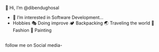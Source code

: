  👋 Hi, I’m @dibendughosal
- 👀 I’m interested in Software Development...
- Hobbies
🎭 Doing improve
🏕 Backpacking
🌏 Traveling the world
👗 Fashion
🎨 Painting
<br>
follow me on Social media-
<a href="https://www.instagram.com/imdibghosal/"><i class="bi bi-instagram"></i></a>
<!---
dibendughosal/dibendughosal is a ✨ special ✨ repository because its `README.md` (this file) appears on your GitHub profile.
You can click the Preview link to take a look at your changes.
--->
